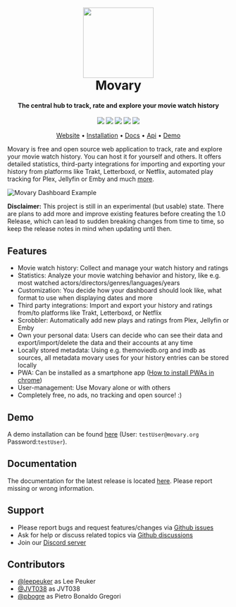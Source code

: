 <h1 align="center">
  <a href="https://movary.org"><img src="https://github.com/leepeuker/movary/raw/main/public/images/movary-logo-192x192.png" height="160px" width="160px"></a>
  <br>
  Movary
  <br>
</h1>

<h4 align="center">The central hub to track, rate and explore your movie watch history</h4>

<p align="center">
<a href="https://hub.docker.com/r/leepeuker/movary" target="_blank" rel="noopener noreferrer"><img src="https://img.shields.io/docker/pulls/leepeuker/movary" ></a>
<a href="https://github.com/leepeuker/movary" target="_blank" rel="noopener noreferrer"><img src="https://img.shields.io/github/stars/leepeuker/movary?color=yellow&label=github%20stars" ></a>
<a href="https://github.com/leepeuker/movary/issues" target="_blank" rel="noopener noreferrer"><img src="https://img.shields.io/github/issues/leepeuker/movary?color=eba434&label=github%20issues" ></a>
<a href="https://discord.gg/KbcSqggrgW" target="_blank" rel="noopener noreferrer"><img src="https://img.shields.io/discord/1125830398715363399" ></a>
<a href="https://github.com/leepeuker/movary/blob/main/LICENSE" target="_blank" rel="noopener noreferrer"><img src="https://img.shields.io/github/license/leepeuker/movary" ></a>
</p>

<p align="center">
<a href="https://movary.org" target="_blank" rel="noopener noreferrer">Website</a> •
<a href="https://docs.movary.org/install/docker/" target="_blank" rel="noopener noreferrer">Installation</a> •
<a href="https://docs.movary.org/" target="_blank" rel="noopener noreferrer">Docs</a> •
<a href="https://api.movary.org/" target="_blank" rel="noopener noreferrer">Api</a> •
<a href="https://demo.movary.org/" target="_blank" rel="noopener noreferrer">Demo</a>
</p>

Movary is free and open source web application to track, rate and explore your movie watch history.
You can host it for yourself and others.
It offers detailed statistics, 
third-party integrations for importing and exporting your history from platforms like Trakt, Letterboxd, or Netflix,
automated play tracking for Plex, Jellyfin or Emby and much [more](#features).

![Movary Dashboard Example](https://raw.githubusercontent.com/leepeuker/movary/main/docs/images/dashboard-screenshot.png)


**Disclaimer:** This project is still in an experimental (but usable) state.
There are plans to add more and improve existing features before creating the 1.0 Release,
which can lead to sudden breaking changes from time to time, so keep the release notes in mind when updating until then.

## Features

- Movie watch history: Collect and manage your watch history and ratings
- Statistics: Analyze your movie watching behavior and history, like e.g. most watched actors/directors/genres/languages/years
- Customization: You decide how your dashboard should look like, what format to use when displaying dates and more
- Third party integrations: Import and export your history and ratings from/to platforms like Trakt, Letterboxd, or Netflix
- Scrobbler: Automatically add new plays and ratings from Plex, Jellyfin or Emby
- Own your personal data: Users can decide who can see their data and export/import/delete the data and their accounts at any time
- Locally stored metadata: Using e.g. themoviedb.org and imdb as sources, all metadata movary uses for your history entries can be stored locally
- PWA: Can be installed as a smartphone app ([How to install PWAs in chrome](https://support.google.com/chrome/answer/9658361?hl=en&co=GENIE.Platform%3DAndroid&oco=1))
- User-management: Use Movary alone or with others
- Completely free, no ads, no tracking and open source! :)

## Demo

A demo installation can be found [here](https://demo.movary.org/) (User: `testUser@movary.org` Password:`testUser`).

## Documentation

The documentation for the latest release is located [here](https://docs.movary.org). Please report missing or wrong information.

## Support

- Please report bugs and request features/changes via [Github issues](https://github.com/leepeuker/movary/issues/new/choose)
- Ask for help or discuss related topics via [Github discussions](https://github.com/leepeuker/movary/discussions)
- Join our [Discord server](https://discord.gg/KbcSqggrgW)

## Contributors

* [@leepeuker](https://github.com/leepeuker) as Lee Peuker
* [@JVT038](https://github.com/JVT038) as JVT038
* [@pbogre](https://github.com/pbogre) as Pietro Bonaldo Gregori
